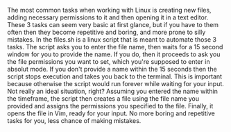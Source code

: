 The most common tasks when working with Linux is creating
new files, adding necessary permissions to it and then 
opening it in a text editor. These 3 tasks can seem very 
basic at first glance, but if you have to them often then
they become repetitive and boring, and more prone to silly
mistakes.
In the files.sh is a linux script that is meant to 
automate those 3 tasks. The script asks you to enter
the file name, then waits for a 15 second window for you 
to provide the name. If you do, then it proceeds to ask you
the file permissions you want to set, which you're supposed
to enter in absolut mode.
If you don't provide a name within the 15 seconds then the 
script stops execution and takes you back to the terminal. 
This is important because otherwise the script would run
forever while waiting for your input. Not really an ideal 
situation, right?
Assuming you entered the name within the timeframe, the 
script then creates a file using the file name you provided
and assigns the permissions you specified to the file.
Finally, it opens the file in Vim, ready for your input.
No more boring and repetitive tasks for you, less chance of 
making mistakes.
